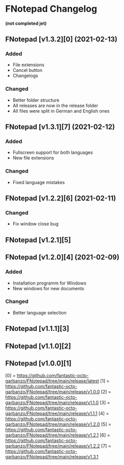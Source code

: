 # FNotepad Changelog 
#### (not completed jet)

## FNotepad [v1.3.2][0] (2021-02-13)

### Added
- File extensions
- Cancel button
- Changelogs

### Changed
- Better folder structure
- All releases are now in the release folder
- All files were split in German and English ones


## FNotepad [v1.3.1][7] (2021-02-12)

### Added
- Fullscreen support for both languages
- New file extensions

### Changed
- Fixed language mistakes


## FNotepad [v1.2.2][6] (2021-02-11)

### Changed
- Fix window close bug


## FNotepad [v1.2.1][5]


## FNotepad [v1.2.0][4] (2021-02-09)

### Added
- Installation programm for Windows
- New windows for new documents

### Changed
- Better language selection


## FNotepad [v1.1.1][3]
## FNotepad [v1.1.0][2]
## FNotepad [v1.0.0][1]


[0] = https://github.com/fantastic-octo-garbanzo/FNotepad/tree/main/release/latest
[1] = https://github.com/fantastic-octo-garbanzo/FNotepad/tree/main/release/v1.0.0
[2] = https://github.com/fantastic-octo-garbanzo/FNotepad/tree/main/release/v1.1.0
[3] = https://github.com/fantastic-octo-garbanzo/FNotepad/tree/main/release/v1.1.1
[4] = https://github.com/fantastic-octo-garbanzo/FNotepad/tree/main/release/v1.2.0
[5] = https://github.com/fantastic-octo-garbanzo/FNotepad/tree/main/release/v1.2.1
[6] = https://github.com/fantastic-octo-garbanzo/FNotepad/tree/main/release/v1.2.2
[7] = https://github.com/fantastic-octo-garbanzo/FNotepad/tree/main/release/v1.3.1
